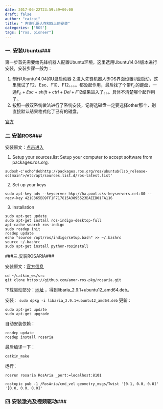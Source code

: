 ```yaml
---
date: 2017-06-22T23:59:59+00:00
draft: false
author: "caicai"
title: " 先锋机器人在ROS上的安装"
categories: ["ROS"]
tags: ["ros, pioneer"]
---
```




### 一. 安装Ubuntu###

第一步首先需要给先锋机器人配置Ubuntu环境，这里选用Ubuntu14.04版本进行安装，安装步骤一般为：

1. 制作Ubuntu14.04的U盘启动器
2.进入先锋机器人BIOS界面设置U盘启动，这里我试了F2、Esc、F10、F12。。。。都没起作用，最后找了个带$F_n$的键盘，一通$F_n+Esc+shift+ctrl+Del+F12$结果进入了。。。具体不清楚哪个起作用了。
3. 按照一般双系统做法进行了系统安装，记得选磁盘一定要选择other那个，别直接默认结果格式化了已有的磁盘。

[官方](http://robots.mobilerobots.com/wiki/Reinstalling_Linux)

### 二.安装ROS###

安装原文：[点击进入](http://wiki.ros.org/indigo/Installation/Ubuntu)

1. Setup your sources.list
  Setup your computer to accept software from packages.ros.org.

```
sudosh-c'echo"debhttp://packages.ros.org/ros/ubuntu$(lsb_release-sc)main">/etc/apt/sources.list.d/ros-latest.list'
```

2. Set up your keys

```
sudo apt-key adv --keyserver hkp://ha.pool.sks-keyservers.net:80 --recv-key 421C365BD9FF1F717815A3895523BAEEB01FA116
```

3. Installation

````
sudo apt-get update
sudo apt-get install ros-indigo-desktop-full
apt-cache search ros-indigo
sudo rosdep init
rosdep update
echo "source /opt/ros/indigo/setup.bash" >> ~/.bashrc
source ~/.bashrc
sudo apt-get install python-rosinstall
````

###三.安装ROSARIA###

安装原文：[官方信息](http://wiki.ros.org/ROSARIA/Tutorials/How%20to%20use%20ROSARIA)
```
cd ~/catkin_ws/src
git clone https://github.com/amor-ros-pkg/rosaria.git
```
下载驱动部分：[地址](http://robots.mobilerobots.com/wiki/Aria) ，得到libaria_2.9.1+ubuntu12_amd64.deb。

安装：
`sudo dpkg -i libaria_2.9.1+ubuntu12_amd64.deb`	
更新：
```
sudo apt-get update
sudo apt-get upgrade
```
自动安装依赖：
```
rosdep update
rosdep install rosaria
```

最后编译一下：

````
catkin_make
````

运行：
```
rosrun rosaria RosAria _port:=localhost:8101

rostopic pub -1 /RosAria/cmd_vel geometry_msgs/Twist '[0.1, 0.0, 0.0]' '[0.0, 0.0, 0.0]'
```



### 四.安装激光及视频驱动###

